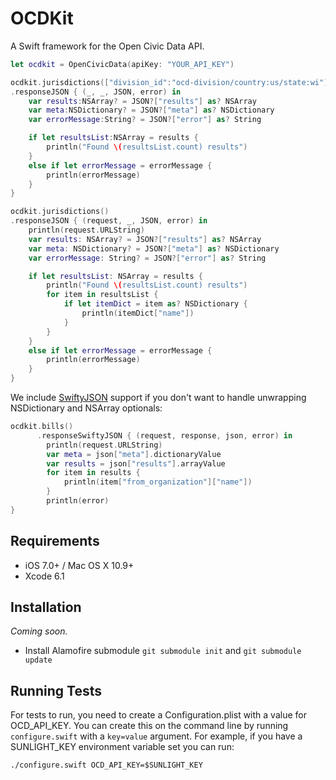 OCDKit
======

A Swift framework for the Open Civic Data API.


```swift
let ocdkit = OpenCivicData(apiKey: "YOUR_API_KEY")

ocdkit.jurisdictions(["division_id":"ocd-division/country:us/state:wi"])
.responseJSON { (_, _, JSON, error) in
    var results:NSArray? = JSON?["results"] as? NSArray
    var meta:NSDictionary? = JSON?["meta"] as? NSDictionary
    var errorMessage:String? = JSON?["error"] as? String

    if let resultsList:NSArray = results {
        println("Found \(resultsList.count) results")
    }
    else if let errorMessage = errorMessage {
        println(errorMessage)
    }
}

ocdkit.jurisdictions()
.responseJSON { (request, _, JSON, error) in
    println(request.URLString)
    var results: NSArray? = JSON?["results"] as? NSArray
    var meta: NSDictionary? = JSON?["meta"] as? NSDictionary
    var errorMessage: String? = JSON?["error"] as? String

    if let resultsList: NSArray = results {
        println("Found \(resultsList.count) results")
        for item in resultsList {
            if let itemDict = item as? NSDictionary {
                println(itemDict["name"])
            }
        }
    }
    else if let errorMessage = errorMessage {
        println(errorMessage)
    }
}
```

We include [SwiftyJSON](https://github.com/SwiftyJSON/SwiftyJSON) support if you don't want to handle unwrapping NSDictionary and NSArray optionals:

```swift
ocdkit.bills()
      .responseSwiftyJSON { (request, response, json, error) in
        println(request.URLString)
        var meta = json["meta"].dictionaryValue
        var results = json["results"].arrayValue
        for item in results {
            println(item["from_organization"]["name"])
        }
        println(error)
}
```

## Requirements

- iOS 7.0+ / Mac OS X 10.9+
- Xcode 6.1


## Installation

*Coming soon.*

- Install Alamofire submodule `git submodule init` and `git submodule update`

## Running Tests

For tests to run, you need to create a Configuration.plist with a value for OCD_API_KEY. You can create this on the command line by running `configure.swift` with a `key=value` argument. For example, if you have a SUNLIGHT_KEY environment variable set you can run:

```
./configure.swift OCD_API_KEY=$SUNLIGHT_KEY
```

